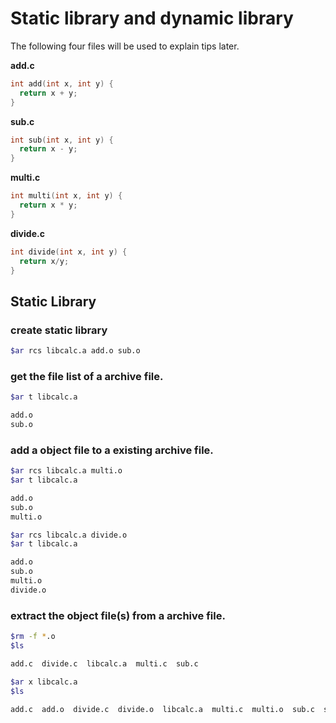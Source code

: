 # Static library and dynamic library

The following four files will be used to explain tips later.

**add.c**
```c
int add(int x, int y) {
  return x + y;
}
```
**sub.c**
```c
int sub(int x, int y) {
  return x - y;
}
```

**multi.c**
```c
int multi(int x, int y) {
  return x * y;
}
```

**divide.c**
```c
int divide(int x, int y) {
  return x/y;
}
```

## Static Library

### create static library

```bash
$ar rcs libcalc.a add.o sub.o
```

### get the file list of a archive file.

```bash
$ar t libcalc.a

add.o
sub.o
```

### add a object file to a existing archive file.

```bash
$ar rcs libcalc.a multi.o
$ar t libcalc.a

add.o
sub.o
multi.o

$ar rcs libcalc.a divide.o
$ar t libcalc.a

add.o
sub.o
multi.o
divide.o
```

### extract the object file(s) from a archive file.

```bash
$rm -f *.o
$ls

add.c  divide.c  libcalc.a  multi.c  sub.c

$ar x libcalc.a
$ls

add.c  add.o  divide.c  divide.o  libcalc.a  multi.c  multi.o  sub.c  sub.o
```
